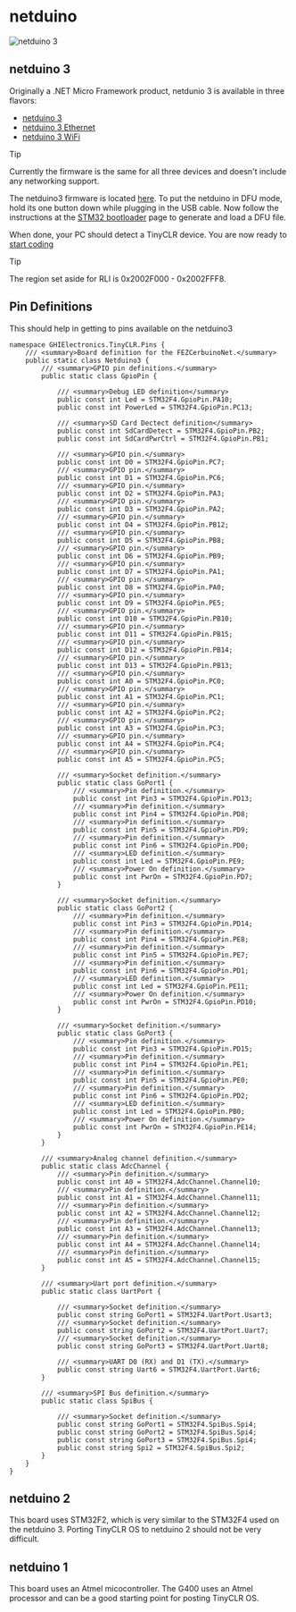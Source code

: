 # netduino
![netduino 3](images/netduino3.jpg) 
## netduino 3

Originally a .NET Micro Framework product, netdunio 3 is available in three flavors:

- [netduino 3](http://www.netduino.com/netduino3/specs.htm)
- [netduino 3 Ethernet](http://www.netduino.com/netduino3ethernet/specs.htm)
- [netduino 3 WiFi](http://www.netduino.com/netduino3wifi/specs.htm)

> [!Tip]
> Currently the firmware is the same for all three devices and doesn't include any networking support.

The netduino3 firmware is located [here](../downloads.md#netduino-3). To put the netduino in DFU mode, hold its one button down while plugging in the USB cable. Now follow the instructions at the [STM32 bootloader](../../tinyclr/loaders/stm32_bootloader.md) page to generate and load a DFU file.

When done, your PC should detect a TinyCLR device. You are now ready to [start coding](../tutorials/intro.md)

> [!Tip]
>The region set aside for RLI is 0x2002F000 - 0x2002FFF8.

## Pin Definitions
This should help in getting to pins available on the netduino3

```
namespace GHIElectronics.TinyCLR.Pins {
    /// <summary>Board definition for the FEZCerbuinoNet.</summary>
    public static class Netduino3 {
        /// <summary>GPIO pin definitions.</summary>
        public static class GpioPin {

            /// <summary>Debug LED definition</summary>
            public const int Led = STM32F4.GpioPin.PA10;
            public const int PowerLed = STM32F4.GpioPin.PC13;

            /// <summary>SD Card Dectect definition</summary>
            public const int SdCardDetect = STM32F4.GpioPin.PB2;
            public const int SdCardPwrCtrl = STM32F4.GpioPin.PB1;

            /// <summary>GPIO pin.</summary>
            public const int D0 = STM32F4.GpioPin.PC7;
            /// <summary>GPIO pin.</summary>
            public const int D1 = STM32F4.GpioPin.PC6;
            /// <summary>GPIO pin.</summary>
            public const int D2 = STM32F4.GpioPin.PA3;
            /// <summary>GPIO pin.</summary>
            public const int D3 = STM32F4.GpioPin.PA2;
            /// <summary>GPIO pin.</summary>
            public const int D4 = STM32F4.GpioPin.PB12;
            /// <summary>GPIO pin.</summary>
            public const int D5 = STM32F4.GpioPin.PB8;
            /// <summary>GPIO pin.</summary>
            public const int D6 = STM32F4.GpioPin.PB9;
            /// <summary>GPIO pin.</summary>
            public const int D7 = STM32F4.GpioPin.PA1;
            /// <summary>GPIO pin.</summary>
            public const int D8 = STM32F4.GpioPin.PA0;
            /// <summary>GPIO pin.</summary>
            public const int D9 = STM32F4.GpioPin.PE5;
            /// <summary>GPIO pin.</summary>
            public const int D10 = STM32F4.GpioPin.PB10;
            /// <summary>GPIO pin.</summary>
            public const int D11 = STM32F4.GpioPin.PB15;
            /// <summary>GPIO pin.</summary>
            public const int D12 = STM32F4.GpioPin.PB14;
            /// <summary>GPIO pin.</summary>
            public const int D13 = STM32F4.GpioPin.PB13;
            /// <summary>GPIO pin.</summary>
            public const int A0 = STM32F4.GpioPin.PC0;
            /// <summary>GPIO pin.</summary>
            public const int A1 = STM32F4.GpioPin.PC1;
            /// <summary>GPIO pin.</summary>
            public const int A2 = STM32F4.GpioPin.PC2;
            /// <summary>GPIO pin.</summary>
            public const int A3 = STM32F4.GpioPin.PC3;
            /// <summary>GPIO pin.</summary>
            public const int A4 = STM32F4.GpioPin.PC4;
            /// <summary>GPIO pin.</summary>
            public const int A5 = STM32F4.GpioPin.PC5;

            /// <summary>Socket definition.</summary>
            public static class GoPort1 {
                /// <summary>Pin definition.</summary>
                public const int Pin3 = STM32F4.GpioPin.PD13;
                /// <summary>Pin definition.</summary>
                public const int Pin4 = STM32F4.GpioPin.PD8;
                /// <summary>Pin definition.</summary>
                public const int Pin5 = STM32F4.GpioPin.PD9;
                /// <summary>Pin definition.</summary>
                public const int Pin6 = STM32F4.GpioPin.PD0;
                /// <summary>LED definition.</summary>
                public const int Led = STM32F4.GpioPin.PE9;
                /// <summary>Power On definition.</summary>
                public const int PwrOn = STM32F4.GpioPin.PD7;
            }

            /// <summary>Socket definition.</summary>
            public static class GoPort2 {
                /// <summary>Pin definition.</summary>
                public const int Pin3 = STM32F4.GpioPin.PD14;
                /// <summary>Pin definition.</summary>
                public const int Pin4 = STM32F4.GpioPin.PE8;
                /// <summary>Pin definition.</summary>
                public const int Pin5 = STM32F4.GpioPin.PE7;
                /// <summary>Pin definition.</summary>
                public const int Pin6 = STM32F4.GpioPin.PD1;
                /// <summary>LED definition.</summary>
                public const int Led = STM32F4.GpioPin.PE11;
                /// <summary>Power On definition.</summary>
                public const int PwrOn = STM32F4.GpioPin.PD10;
            }

            /// <summary>Socket definition.</summary>
            public static class GoPort3 {
                /// <summary>Pin definition.</summary>
                public const int Pin3 = STM32F4.GpioPin.PD15;
                /// <summary>Pin definition.</summary>
                public const int Pin4 = STM32F4.GpioPin.PE1;
                /// <summary>Pin definition.</summary>
                public const int Pin5 = STM32F4.GpioPin.PE0;
                /// <summary>Pin definition.</summary>
                public const int Pin6 = STM32F4.GpioPin.PD2;
                /// <summary>LED definition.</summary>
                public const int Led = STM32F4.GpioPin.PB0;
                /// <summary>Power On definition.</summary>
                public const int PwrOn = STM32F4.GpioPin.PE14;
            }
        }

        /// <summary>Analog channel definition.</summary>
        public static class AdcChannel {
            /// <summary>Pin definition.</summary>
            public const int A0 = STM32F4.AdcChannel.Channel10;
            /// <summary>Pin definition.</summary>
            public const int A1 = STM32F4.AdcChannel.Channel11;
            /// <summary>Pin definition.</summary>
            public const int A2 = STM32F4.AdcChannel.Channel12;
            /// <summary>Pin definition.</summary>
            public const int A3 = STM32F4.AdcChannel.Channel13;
            /// <summary>Pin definition.</summary>
            public const int A4 = STM32F4.AdcChannel.Channel14;
            /// <summary>Pin definition.</summary>
            public const int A5 = STM32F4.AdcChannel.Channel15;
        }

        /// <summary>Uart port definition.</summary>
        public static class UartPort {

            /// <summary>Socket definition.</summary>
            public const string GoPort1 = STM32F4.UartPort.Usart3;
            /// <summary>Socket definition.</summary>
            public const string GoPort2 = STM32F4.UartPort.Uart7;
            /// <summary>Socket definition.</summary>
            public const string GoPort3 = STM32F4.UartPort.Uart8;

            /// <summary>UART D0 (RX) and D1 (TX).</summary>
            public const string Uart6 = STM32F4.UartPort.Uart6;
        }

        /// <summary>SPI Bus definition.</summary>
        public static class SpiBus {

            /// <summary>Socket definition.</summary>
            public const string GoPort1 = STM32F4.SpiBus.Spi4;
            public const string GoPort2 = STM32F4.SpiBus.Spi4;
            public const string GoPort3 = STM32F4.SpiBus.Spi4;
            public const string Spi2 = STM32F4.SpiBus.Spi2;
        }
    }
}
```
## netduino 2
This board uses STM32F2, which is very similar to the STM32F4 used on the netduino 3. Porting TinyCLR OS to netduino 2 should not be very difficult.

## netduino 1
This board uses an Atmel micocontroller. The G400 uses an Atmel processor and can be a good starting point for posting TinyCLR OS.
